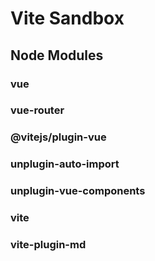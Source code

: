 # Vite Sandbox

## Node Modules

### vue

### vue-router

### @vitejs/plugin-vue

### unplugin-auto-import

### unplugin-vue-components

### vite

### vite-plugin-md
